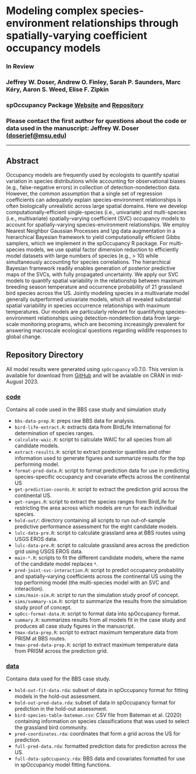 # Modeling complex species-environment relationships through spatially-varying coefficient occupancy models

### In Review

### Jeffrey W. Doser, Andrew O. Finley, Sarah P. Saunders, Marc K&eacute;ry, Aaron S. Weed, Elise F. Zipkin

### spOccupancy Package [Website](https://www.jeffdoser.com/files/spoccupancy-web/) and [Repository](https://github.com/doserjef/spOccupancy/)

### Please contact the first author for questions about the code or data used in the manuscript: Jeffrey W. Doser (doserjef@msu.edu)

---------------------------------

## Abstract

Occupancy models are frequently used by ecologists to quantify spatial variation in species distributions while accounting for observational biases (e.g., false-negative errors) in collection of detection-nondetection data. However, the common assumption that a single set of regression coefficients can adequately explain species-environment relationships is often biologically unrealistic across large spatial domains. Here we develop computationally-efficient single-species (i.e., univariate) and multi-species (i.e., multivariate) spatially-varying coefficient (SVC) occupancy models to account for spatially-varying species-environment relationships. We employ Nearest Neighbor Gaussian Processes and \pg data augmentation in a hierarchical Bayesian framework to yield computationally efficient Gibbs samplers, which we implement in the spOccupancy R package. For multi-species models, we use spatial factor dimension reduction to efficiently model datasets with large numbers of species (e.g., > 10) while simultaneously accounting for species correlations. The hierarchical Bayesian framework readily enables generation of posterior predictive maps of the SVCs, with fully propagated uncertainty. We apply our SVC models to quantify spatial variability in the relationship between maximum breeding season temperature and occurrence probability of 21 grassland bird species across the US.  Jointly modeling species in a multivariate model generally outperformed univariate models, which all revealed substantial spatial variability in species occurrence relationships with maximum temperatures. Our models are particularly relevant for quantifying species-environment relationships using detection-nondetection data from large-scale monitoring programs, which are becoming increasingly prevalent for answering macroscale ecological questions regarding wildlife responses to global change.

## Repository Directory

All model results were generated using `spOccupancy` v0.7.0. This version is available for download from [GitHub](https://github.com/doserjef/spOccupancy) and will be avialable on CRAN in mid-August 2023.  

### [code](./code)

Contains all code used in the BBS case study and simulation study

+ `bbs-data-prep.R`: preps raw BBS data for analysis.
+ `bird-life-extract.R`: extracts data from BirdLife International for determination of species ranges.
+ `calculate-waic.R`: script to calculate WAIC for all species from all candidate models.
+ `extract-results.R`: script to extract posterior quantiles and other information used to generate figures and summarize results for the top performing model.
+ `format-pred-data.R`: script to format prediction data for use in predicting species-specific occupancy and covariate effects across the continental US
+ `get-prediction-coords.R`: script to extract the prediction grid across the continental US.
+ `get-ranges.R`: script to extract the species ranges from BirdLife for restricting the area across which models are run for each individual species.
+ `hold-out/`: directory containing all scripts to run out-of-sample predictive performance assessment for the eight candidate models.
+ `lulc-data-pre.R`: script to calculate grassland area at BBS routes using USGS EROS data.
+ `lulc-data-pre.R`: script to calculate grassland area across the prediction grid using USGS EROS data.
+ `main-*.R`: scripts to fit the different candidate models, where the name of the candidate model replaces `*`. 
+ `pred-joint-svc-interaction.R`: script to predict occupancy probability and spatially-varying coefficients across the continental US using the top performing model (the multi-species model with an SVC and interaction).
+ `sims/main-sim.R`: script to run the simulation study proof of concept.
+ `sims/summary-sim.R`: script to summarize the results from the simulation study proof of concept.
+ `spOcc-format-data.R`: script to format data into spOccupancy format.
+ `summary.R`: summarizes results from all models fit in the case study and produces all case study figures in the manuscript.
+ `tmax-data-prep.R`: script to extract maximum temperature data from PRISM at BBS routes.
+ `tmax-pred-data-prep.R`: script to extract maximum temperature data from PRISM across the prediction grid.

### [data](./data)

Contains data used for the BBS case study.

+ `hold-out-fit-data.rda`: subset of data in spOccupancy format for fitting models in the hold-out assessment. 
+ `hold-out-pred-data.rda`: subset of data in spOccupancy format for prediction in the hold-out assessment.
+ `bird-species-table-bateman.csv`: CSV file from Bateman et al. (2020) containing information on species classifications that was used to select the grassland bird community.
+ `pred-coordinates.rda`: coordinates that form a grid across the US for prediction.
+ `full-pred-data.rda`: formatted prediction data for prediction across the US.
+ `full-data-spOccupancy.rda`: BBS data and covariates formatted for use in spOccupancy model fitting functions.
